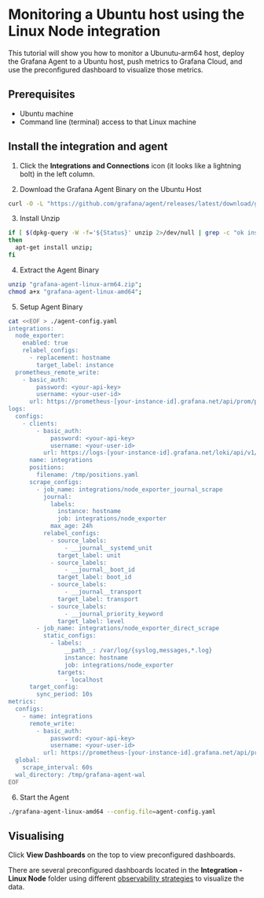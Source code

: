 # Monitoring a Ubuntu host using the Linux Node integration

This tutorial will show you how to monitor a Ubunutu-arm64 host, deploy the Grafana Agent to a Ubuntu host, push metrics to Grafana Cloud, and use the preconfigured dashboard to visualize those metrics.

## Prerequisites

- Ubuntu machine
- Command line (terminal) access to that Linux machine

## Install the integration and agent

1. Click the **Integrations and Connections** icon (it looks like a lightning bolt) in the left column.

2. Download the Grafana Agent Binary on the Ubuntu Host

```bash
curl -O -L "https://github.com/grafana/agent/releases/latest/download/grafana-agent-linux-arm64.zip";
```

3. Install Unzip

```bash
if [ $(dpkg-query -W -f='${Status}' unzip 2>/dev/null | grep -c "ok installed") -eq 0 ];
then
  apt-get install unzip;
fi
```

4. Extract the Agent Binary

```bash
unzip "grafana-agent-linux-arm64.zip";
chmod a+x "grafana-agent-linux-amd64";
```

5. Setup Agent Binary
```bash
cat <<EOF > ./agent-config.yaml
integrations:
  node_exporter:
    enabled: true
    relabel_configs:
      - replacement: hostname
        target_label: instance
  prometheus_remote_write:
    - basic_auth:
        password: <your-api-key>
        username: <your-user-id>
      url: https://prometheus-[your-instance-id].grafana.net/api/prom/push
logs:
  configs:
    - clients:
        - basic_auth:
            password: <your-api-key>
            username: <your-user-id>
          url: https://logs-[your-instance-id].grafana.net/loki/api/v1/push
      name: integrations
      positions:
        filename: /tmp/positions.yaml
      scrape_configs:
        - job_name: integrations/node_exporter_journal_scrape
          journal:
            labels:
              instance: hostname
              job: integrations/node_exporter
            max_age: 24h
          relabel_configs:
            - source_labels:
                - __journal__systemd_unit
              target_label: unit
            - source_labels:
                - __journal__boot_id
              target_label: boot_id
            - source_labels:
                - __journal__transport
              target_label: transport
            - source_labels:
                - __journal_priority_keyword
              target_label: level
        - job_name: integrations/node_exporter_direct_scrape
          static_configs:
            - labels:
                __path__: /var/log/{syslog,messages,*.log}
                instance: hostname
                job: integrations/node_exporter
              targets:
                - localhost
      target_config:
        sync_period: 10s
metrics:
  configs:
    - name: integrations
      remote_write:
        - basic_auth:
            password: <your-api-key>
            username: <your-user-id>
          url: https://prometheus-[your-instance-id].grafana.net/api/prom/push
  global:
    scrape_interval: 60s
  wal_directory: /tmp/grafana-agent-wal
EOF
```

6. Start the Agent

```bash
./grafana-agent-linux-amd64 --config.file=agent-config.yaml
```

## Visualising

Click **View Dashboards** on the top to view preconfigured dashboards.

There are several preconfigured dashboards located in the **Integration - Linux Node** folder using different [observability strategies](https://grafana.com/docs/grafana/latest/dashboards/build-dashboards/best-practices/#common-observability-strategies) to visualize the data. 
